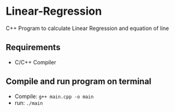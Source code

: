 # Linear-Regression
C++ Program to calculate Linear Regression and equation of line

## Requirements
* C/C++ Compiler

## Compile and run program on terminal
* Compile: ```g++ main.cpp -o main```
* run: ```./main```
